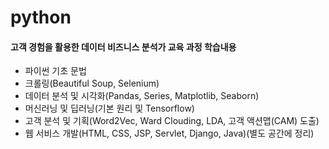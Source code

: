 # python
#### 고객 경험을 활용한 데이터 비즈니스 분석가 교육 과정 학습내용
- 파이썬 기초 문법
- 크롤링(Beautiful Soup, Selenium)
- 데이터 분석 및 시각화(Pandas, Series, Matplotlib, Seaborn)
- 머신러닝 및 딥러닝(기본 원리 및 Tensorflow)
- 고객 분석 및 기획(Word2Vec, Ward Clouding, LDA, 고객 액션맵(CAM) 도출)
- 웹 서비스 개발(HTML, CSS, JSP, Servlet, Django, Java)(별도 공간에 정리)
